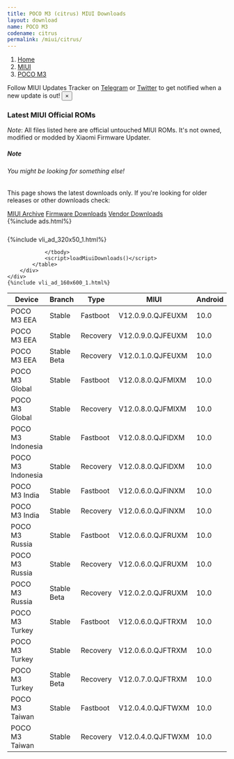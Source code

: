 ```yaml
---
title: POCO M3 (citrus) MIUI Downloads
layout: download
name: POCO M3
codename: citrus
permalink: /miui/citrus/
---
```

<nav aria-label="breadcrumb">
    <ol class="breadcrumb">
        <li class="breadcrumb-item"><a href="/">Home</a></li>
        <li class="breadcrumb-item"><a href="/miui/">MIUI</a></li>
        <li class="breadcrumb-item active" aria-current="page"><a href="/miui/citrus/">POCO M3</a></li>
    </ol>
</nav>
<div class="alert alert-primary alert-dismissible fade show" role="alert">
    Follow MIUI Updates Tracker on <a href="https://t.me/MIUIUpdatesTracker" class="alert-link">Telegram</a>
     or <a href="https://twitter.com/MiFwUpdater" class="alert-link">Twitter</a> to get notified when a new update is out!
    <button type="button" class="close" data-dismiss="alert" aria-label="Close">
        <span aria-hidden="true">&times;</span>
    </button>
</div>

### Latest MIUI Official ROMs
*Note*: All files listed here are official untouched MIUI ROMs. It's not owned, modified or modded by Xiaomi Firmware Updater.
<div class="card">
  <div class="card-body">
    <h5 class="card-title">Note</h5>
    <h6 class="card-subtitle mb-2 text-muted">You might be looking for something else!</h6>
    <p class="card-text">This page shows the latest downloads only.
     If you're looking for older releases or other downloads check:</p>
    <a href="/archive/miui/citrus/" class="card-link">MIUI Archive</a>
    <a href="/firmware/citrus/" class="card-link">Firmware Downloads</a>
    <a href="/vendor/citrus/" class="card-link">Vendor Downloads</a>
  </div>
</div>
{%include ads.html%}
<div class="row justify-content-center">
    <div class="col-10">
        <div class="table-responsive-md" style="margin-top: 25px;">
            {%include vli_ad_320x50_1.html%}
            <table id="miui" class="display dt-responsive nowrap compact table table-striped table-hover table-sm">
                <thead class="thead-dark">
                    <tr>
                        <th data-ref="device">Device</th>
                        <th data-ref="branch">Branch</th>
                        <th data-ref="type">Type</th>
                        <th data-ref="miui">MIUI</th>
                        <th data-ref="android">Android</th>
                        <th data-ref="size">Size</th>
                        <th data-ref="size">Date</th>
                        <th data-ref="link">Link</th>
                    </tr>
                </thead>
                <tbody>
                <tr><td>POCO M3 EEA</td><td>Stable</td><td>Fastboot</td><td>V12.0.9.0.QJFEUXM</td><td>10.0</td><td>5.0 GB</td><td>2021-05-07</td><td><a href="/miui/citrus/stable/V12.0.9.0.QJFEUXM/">Download</a></td></tr>
<tr><td>POCO M3 EEA</td><td>Stable</td><td>Recovery</td><td>V12.0.9.0.QJFEUXM</td><td>10.0</td><td>2.6 GB</td><td>2021-05-12</td><td><a href="/miui/citrus/stable/V12.0.9.0.QJFEUXM/">Download</a></td></tr>
<tr><td>POCO M3 EEA</td><td>Stable Beta</td><td>Recovery</td><td>V12.0.1.0.QJFEUXM</td><td>10.0</td><td>2.5 GB</td><td>2020-11-27</td><td><a href="/miui/citrus/stable beta/V12.0.1.0.QJFEUXM/">Download</a></td></tr>
<tr><td>POCO M3 Global</td><td>Stable</td><td>Fastboot</td><td>V12.0.8.0.QJFMIXM</td><td>10.0</td><td>5.0 GB</td><td>2021-05-25</td><td><a href="/miui/citrus/stable/V12.0.8.0.QJFMIXM/">Download</a></td></tr>
<tr><td>POCO M3 Global</td><td>Stable</td><td>Recovery</td><td>V12.0.8.0.QJFMIXM</td><td>10.0</td><td>2.6 GB</td><td>2021-06-01</td><td><a href="/miui/citrus/stable/V12.0.8.0.QJFMIXM/">Download</a></td></tr>
<tr><td>POCO M3 Indonesia</td><td>Stable</td><td>Fastboot</td><td>V12.0.8.0.QJFIDXM</td><td>10.0</td><td>4.3 GB</td><td>2021-05-17</td><td><a href="/miui/citrus/stable/V12.0.8.0.QJFIDXM/">Download</a></td></tr>
<tr><td>POCO M3 Indonesia</td><td>Stable</td><td>Recovery</td><td>V12.0.8.0.QJFIDXM</td><td>10.0</td><td>2.6 GB</td><td>2021-05-20</td><td><a href="/miui/citrus/stable/V12.0.8.0.QJFIDXM/">Download</a></td></tr>
<tr><td>POCO M3 India</td><td>Stable</td><td>Fastboot</td><td>V12.0.6.0.QJFINXM</td><td>10.0</td><td>3.2 GB</td><td>2021-05-29</td><td><a href="/miui/citrus/stable/V12.0.6.0.QJFINXM/">Download</a></td></tr>
<tr><td>POCO M3 India</td><td>Stable</td><td>Recovery</td><td>V12.0.6.0.QJFINXM</td><td>10.0</td><td>2.6 GB</td><td>2021-06-03</td><td><a href="/miui/citrus/stable/V12.0.6.0.QJFINXM/">Download</a></td></tr>
<tr><td>POCO M3 Russia</td><td>Stable</td><td>Fastboot</td><td>V12.0.6.0.QJFRUXM</td><td>10.0</td><td>4.4 GB</td><td>2021-05-20</td><td><a href="/miui/citrus/stable/V12.0.6.0.QJFRUXM/">Download</a></td></tr>
<tr><td>POCO M3 Russia</td><td>Stable</td><td>Recovery</td><td>V12.0.6.0.QJFRUXM</td><td>10.0</td><td>2.6 GB</td><td>2021-05-25</td><td><a href="/miui/citrus/stable/V12.0.6.0.QJFRUXM/">Download</a></td></tr>
<tr><td>POCO M3 Russia</td><td>Stable Beta</td><td>Recovery</td><td>V12.0.2.0.QJFRUXM</td><td>10.0</td><td>2.5 GB</td><td>2020-12-29</td><td><a href="/miui/citrus/stable beta/V12.0.2.0.QJFRUXM/">Download</a></td></tr>
<tr><td>POCO M3 Turkey</td><td>Stable</td><td>Fastboot</td><td>V12.0.6.0.QJFTRXM</td><td>10.0</td><td>3.9 GB</td><td>2021-04-15</td><td><a href="/miui/citrus/stable/V12.0.6.0.QJFTRXM/">Download</a></td></tr>
<tr><td>POCO M3 Turkey</td><td>Stable</td><td>Recovery</td><td>V12.0.6.0.QJFTRXM</td><td>10.0</td><td>2.6 GB</td><td>2021-04-21</td><td><a href="/miui/citrus/stable/V12.0.6.0.QJFTRXM/">Download</a></td></tr>
<tr><td>POCO M3 Turkey</td><td>Stable Beta</td><td>Recovery</td><td>V12.0.7.0.QJFTRXM</td><td>10.0</td><td>2.6 GB</td><td>2021-06-08</td><td><a href="/miui/citrus/stable beta/V12.0.7.0.QJFTRXM/">Download</a></td></tr>
<tr><td>POCO M3 Taiwan</td><td>Stable</td><td>Fastboot</td><td>V12.0.4.0.QJFTWXM</td><td>10.0</td><td>3.7 GB</td><td>2021-04-29</td><td><a href="/miui/citrus/stable/V12.0.4.0.QJFTWXM/">Download</a></td></tr>
<tr><td>POCO M3 Taiwan</td><td>Stable</td><td>Recovery</td><td>V12.0.4.0.QJFTWXM</td><td>10.0</td><td>2.6 GB</td><td>2021-05-08</td><td><a href="/miui/citrus/stable/V12.0.4.0.QJFTWXM/">Download</a></td></tr>

                </tbody>
                <script>loadMiuiDownloads()</script>
            </table>
        </div>
    </div>
    {%include vli_ad_160x600_1.html%}
</div>
